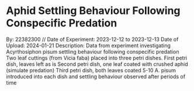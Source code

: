 # Aphid Settling Behaviour Following Conspecific Predation
By: 22382300 //
Date of Experiment: 2023-12-12 to 2023-12-13
Date of Upload: 2024-01-21
Description: Data from experiment investigating Acyrthosiphon pisum settling behaviour following conspecific predation
Two leaf cuttings (from Vicia faba) placed into three petri dishes. 
First petri dish, leaves left as is
Second petri dish, one leaf coated with crushed aphid (simulate predation)
Third petri dish, both leaves coated
5-10 A. pisum introduced into each dish and settling behaviour observed after periods of time
